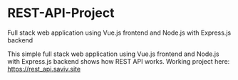 # REST-API-Project
Full stack web application using Vue.js frontend and Node.js with Express.js backend

This simple full stack web application using Vue.js frontend and Node.js with Express.js backend shows how REST API works.
Working project here: https://rest_api.saviv.site
